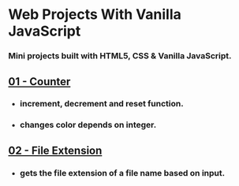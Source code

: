 # Web Projects With Vanilla JavaScript

### **Mini projects built with HTML5, CSS &amp; Vanilla JavaScript.**

## **[01 - Counter](https://github.com/monciego/vanillawebprojects/tree/main/01-counter)**

- ### **increment, decrement and reset function.**

- ### **changes color depends on integer.**

## **[02 - File Extension](https://github.com/monciego/vanillawebprojects/tree/main/02-file-extension)**

- ### **gets the file extension of a file name based on input.**
